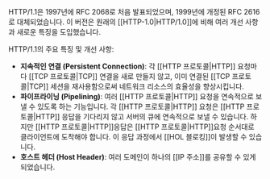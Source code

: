 HTTP/1.1은 1997년에 RFC 2068로 처음 발표되었으며, 1999년에 개정된 RFC 2616로 대체되었습니다. 이 버전은 원래의 [[HTTP-1.0|HTTP/1.0]]에 비해 여러 개선 사항과 새로운 특징을 도입했습니다.

HTTP/1.1의 주요 특징 및 개선 사항:
- **지속적인 연결 (Persistent Connection)**: 각 [[HTTP 프로토콜|HTTP]] 요청마다 [[TCP 프로토콜|TCP]] 연결을 새로 만들지 않고, 이미 연결된 [[TCP 프로토콜|TCP]] 세션을 재사용함으로써 네트워크 리소스의 효율성을 향상시킵니다.
- **파이프라이닝 (Pipelining)**: 여러 [[HTTP 프로토콜|HTTP]] 요청을 연속적으로 보낼 수 있도록 하는 기능입니다. 각 [[HTTP 프로토콜|HTTP]] 요청은 [[HTTP 프로토콜|HTTP]] 응답을 기다리지 않고 서버의 큐에 연속적으로 보낼 수 있습니다. 하지만 [[HTTP 프로토콜|HTTP]]응답은 [[HTTP 프로토콜|HTTP]]요청 순서대로 클라이언트에 도착해야 합니다. 이 응답 과정에서 [[HOL 블로킹]]이 발생할 수 있습니다.
- **호스트 헤더 (Host Header)**: 여러 도메인이 하나의 [[IP 주소]]를 공유할 수 있게 되었습니다.
